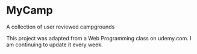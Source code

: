 # MyCamp
A collection of user reviewed campgrounds

This project was adapted from a Web Programming class on udemy.com. I am continuing to update it every week.
